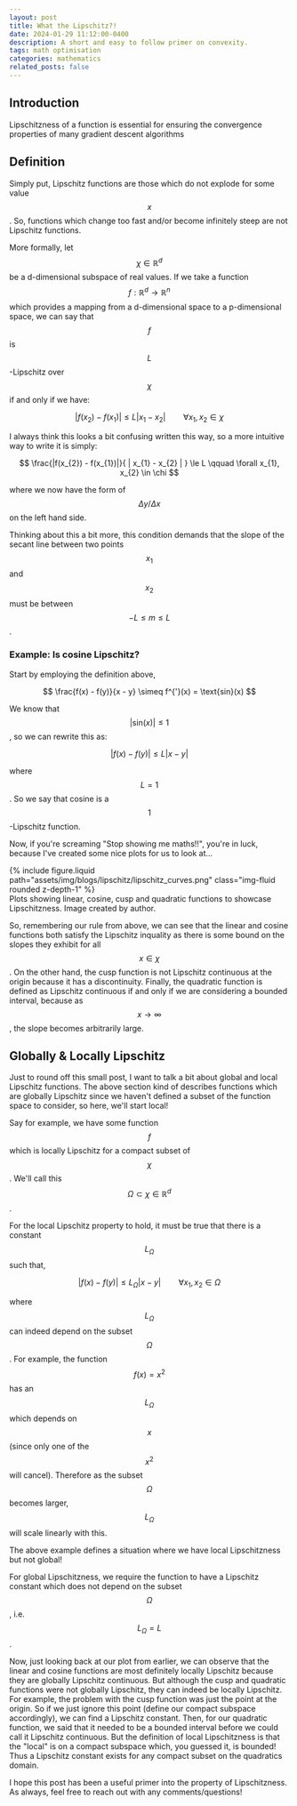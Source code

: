 ```yaml
---
layout: post
title: What the Lipschitz?!
date: 2024-01-29 11:12:00-0400
description: A short and easy to follow primer on convexity.
tags: math optimisation
categories: mathematics
related_posts: false
---
```


## Introduction

Lipschitzness of a function is essential for ensuring the convergence properties of many gradient descent algorithms

## Definition

Simply put, Lipschitz functions are those which do not explode for some value $$x$$. So, functions which change too fast and/or become infinitely steep are not Lipschitz functions.

More formally, let $$\chi \in \mathbb{R}^{d}$$ be a d-dimensional subspace of real values. If we take a function $$f: \mathbb{R}^{d} \rightarrow \mathbb{R}^{n}$$ which provides a mapping from a d-dimensional space to a p-dimensional space, we can say that $$f$$ is $$L$$-Lipschitz over $$\chi$$ if and only if we have:

$$
|f(x_{2}) - f(x_{1})| \le L | x_{1} - x_{2} | \qquad \forall x_{1}, x_{2} \in \chi
$$

I always think this looks a bit confusing written this way, so a more intuitive way to write it is simply:

$$
\frac{|f(x_{2}) - f(x_{1})|}{ | x_{1} - x_{2} | } \le L \qquad \forall x_{1}, x_{2} \in \chi
$$

where we now have the form of $$\Delta y / \Delta x$$ on the left hand side.

Thinking about this a bit more, this condition demands that the slope of the secant line between two points $$x_{1}$$ and $$x_{2}$$ must be between $$-L \le m \le L$$.

### Example: Is cosine Lipschitz?

Start by employing the definition above,

$$
\frac{f(x) - f(y)}{x - y} \simeq f^{'}(x) = \text{sin}(x)
$$

We know that $$|\text{sin}(x)| \le 1$$, so we can rewrite this as:

$$
|f(x) - f(y)| \le L | x - y |
$$

where $$L = 1$$. So we say that cosine is a $$1$$-Lipschitz function.

Now, if you're screaming "Stop showing me maths!!", you're in luck, because I've created some nice plots for us to look at...

<div class="row mt-3">
    <div class="col-sm mt-3 mt-md-0">
        {% include figure.liquid path="assets/img/blogs/lipschitz/lipschitz_curves.png" class="img-fluid rounded z-depth-1" %}
    </div>
</div>
<div class="caption">
    Plots showing linear, cosine, cusp and quadratic functions to showcase Lipschitzness. Image created by author.
</div>

So, remembering our rule from above, we can see that the linear and cosine functions both satisfy the Lipschitz inquality as there is some bound on the slopes they exhibit for all $$x \in \chi$$. On the other hand, the cusp function is not Lipschitz continuous at the origin because it has a discontinuity. Finally, the quadratic function is defined as Lipschitz continuous if and only if we are considering a bounded interval, because as $$x \rightarrow \infty$$, the slope becomes arbitrarily large.

## Globally & Locally Lipschitz

Just to round off this small post, I want to talk a bit about global and local Lipschitz functions. The above section kind of describes functions which are globally Lipschitz since we haven't defined a subset of the function space to consider, so here, we'll start local!

Say for example, we have some function $$f$$ which is locally Lipschitz for a compact subset of $$\chi$$. We'll call this $$\Omega \subset \chi \in \mathbb{R}^{d}$$.

For the local Lipschitz property to hold, it must be true that there is a constant $$L_{\Omega}$$ such that,

$$
|f(x) - f(y)| \le L_{\Omega} | x - y | \qquad \forall x_{1}, x_{2} \in \Omega
$$

where $$L_{\Omega}$$ can indeed depend on the subset $$\Omega$$. For example, the function $$f(x) = x^{2}$$ has an $$L_{\Omega}$$ which depends on $$x$$ (since only one of the $$x^{2}$$ will cancel). Therefore as the subset $$\Omega$$ becomes larger, $$L_{\Omega}$$ will scale linearly with this.

The above example defines a situation where we have local Lipschitzness but not global!

For global Lipschitzness, we require the function to have a Lipschitz constant which does not depend on the subset $$\Omega$$, i.e. $$L_{\Omega} = L$$.

Now, just looking back at our plot from earlier, we can observe that the linear and cosine functions are most definitely locally Lipschitz because they are globally Lipschitz continuous. But although the cusp and quadratic functions were not globally Lipschitz, they can indeed be locally Lipschitz. For example, the problem with the cusp function was just the point at the origin. So if we just ignore this point (define our compact subspace accordingly), we can find a Lipschitz constant. Then, for our quadratic function, we said that it needed to be a bounded interval before we could call it Lipschitz continuous. But the definition of local Lipschitzness is that the "local" is on a compact subspace which, you guessed it, is bounded! Thus a Lipschitz constant exists for any compact subset on the quadratics domain.

I hope this post has been a useful primer into the property of Lipschitzness. As always, feel free to reach out with any comments/questions!
